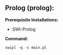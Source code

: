 ## Prolog (prolog):
**Prerequisite Installations:** 
- SWI-Prolog

**Command:**
```
swipl -q -s main.pl
```
